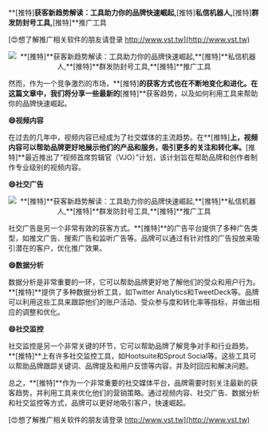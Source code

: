 **[推特]**获客新趋势解读：工具助力你的品牌快速崛起,**[推特]**私信机器人,**[推特]**群发防封号工具,**[推特]**推广工具

[😍想了解推广相关软件的朋友请登录 http://www.vst.tw](http://www.vst.tw)

 <center><img src="https://vst.tw/MP4/tuiguang/png/3.png" alt="**[推特]**获客新趋势解读：工具助力你的品牌快速崛起,**[推特]**私信机器人,**[推特]**群发防封号工具,**[推特]**推广工具"></center>

然而，作为一个竞争激烈的市场，**[推特]**的获客方式也在不断地变化和进化。在这篇文章中，我们将分享一些最新的**[推特]**获客趋势，以及如何利用工具来帮助你的品牌快速崛起。

**😄视频内容**

在过去的几年中，视频内容已经成为了社交媒体的主流趋势。在**[推特]**上，视频内容可以帮助品牌更好地展示他们的产品和服务，吸引更多的关注和转化率。**[推特]**最近推出了“视频首席剪辑官（VJO）”计划，该计划旨在帮助品牌和创作者制作专业级别的视频内容。

**😄社交广告**

 <center><img src="https://vst.tw/MP4/tuiguang/png/7.png" alt="**[推特]**获客新趋势解读：工具助力你的品牌快速崛起,**[推特]**私信机器人,**[推特]**群发防封号工具,**[推特]**推广工具"></center>

社交广告是另一个非常有效的获客方式。**[推特]**的广告平台提供了多种广告类型，如推文广告、搜索广告和监听广告等。品牌可以通过有针对性的广告投放来吸引潜在的客户，优化推广效果。

**😄数据分析**

数据分析是非常重要的一环，它可以帮助品牌更好地了解他们的受众和用户行为。**[推特]**提供了多种数据分析工具，如Twitter Analytics和TweetDeck等。品牌可以利用这些工具来跟踪他们的账户活动、受众参与度和转化率等指标，并做出相应的调整和优化。

**😄社交监控**

社交监控是另一个非常关键的环节，它可以帮助品牌了解竞争对手和行业趋势。**[推特]**上有许多社交监控工具，如Hootsuite和Sprout Social等。这些工具可以帮助品牌跟踪关键词、品牌提及和用户反馈等内容，并及时回应和解决问题。

总之，**[推特]**作为一个非常重要的社交媒体平台，品牌需要时刻关注最新的获客趋势，并利用工具来优化他们的营销策略。通过视频内容、社交广告、数据分析和社交监控等方式，品牌可以更好地吸引客户，快速崛起。

[😍想了解推广相关软件的朋友请登录 http://www.vst.tw](http://www.vst.tw)



